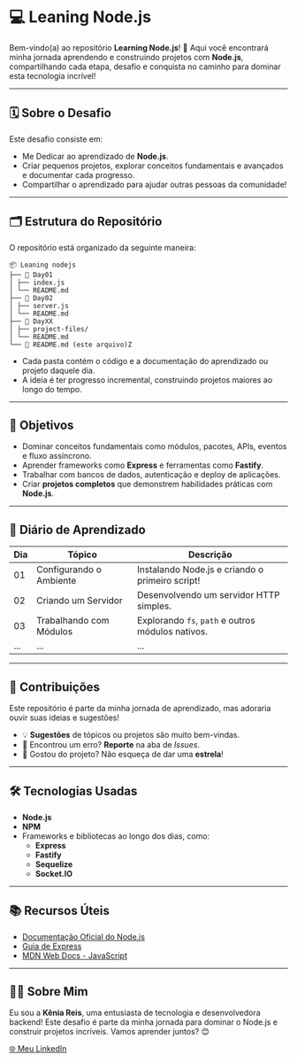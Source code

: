 ﻿# 💻 Leaning Node.js  

Bem-vindo(a) ao repositório **Learning Node.js**! 🚀 Aqui você encontrará minha jornada aprendendo e construindo projetos com **Node.js**, compartilhando cada etapa, desafio e conquista no caminho para dominar esta tecnologia incrível!  

---

## 🗓️ **Sobre o Desafio**  
Este desafio consiste em:  
- Me Dedicar ao aprendizado de **Node.js**.  
- Criar pequenos projetos, explorar conceitos fundamentais e avançados e documentar cada progresso.  
- Compartilhar o aprendizado para ajudar outras pessoas da comunidade!  

---

## 🗂️ **Estrutura do Repositório**  
O repositório está organizado da seguinte maneira:  

```
📦 Leaning nodejs
├── 📁 Day01
│ ├── index.js
│ └── README.md
├── 📁 Day02
│ ├── server.js
│ └── README.md
├── 📁 DayXX
│ ├── project-files/
│ └── README.md
└── 📄 README.md (este arquivo)Z
```


- Cada pasta contém o código e a documentação do aprendizado ou projeto daquele dia.  
- A ideia é ter progresso incremental, construindo projetos maiores ao longo do tempo.  

---

## 🎯 **Objetivos**  
- Dominar conceitos fundamentais como módulos, pacotes, APIs, eventos e fluxo assíncrono.  
- Aprender frameworks como **Express** e ferramentas como **Fastify**.  
- Trabalhar com bancos de dados, autenticação e deploy de aplicações.  
- Criar **projetos completos** que demonstrem habilidades práticas com **Node.js**.  

---

## 📖 **Diário de Aprendizado**  

| Dia | Tópico | Descrição |  
|-----|--------|-----------|  
| 01  | Configurando o Ambiente | Instalando Node.js e criando o primeiro script! |  
| 02  | Criando um Servidor | Desenvolvendo um servidor HTTP simples. |  
| 03  | Trabalhando com Módulos | Explorando `fs`, `path` e outros módulos nativos. |  
| ... | ...    | ...       |  

---

## 🤝 **Contribuições**  
Este repositório é parte da minha jornada de aprendizado, mas adoraria ouvir suas ideias e sugestões!  

- 💡 **Sugestões** de tópicos ou projetos são muito bem-vindas.  
- 🐛 Encontrou um erro? **Reporte** na aba de *Issues*.  
- 🌟 Gostou do projeto? Não esqueça de dar uma **estrela**!  

---

## 🛠️ **Tecnologias Usadas**  
- **Node.js**  
- **NPM**  
- Frameworks e bibliotecas ao longo dos dias, como:  
  - **Express**  
  - **Fastify**  
  - **Sequelize**  
  - **Socket.IO**  

---

## 📚 **Recursos Úteis**  
- [Documentação Oficial do Node.js](https://nodejs.org/en/docs/)  
- [Guia de Express](https://expressjs.com/)  
- [MDN Web Docs - JavaScript](https://developer.mozilla.org/en-US/docs/Web/JavaScript)  

---

## 🧑‍💻 **Sobre Mim**  
Eu sou a **Kênia Reis**, uma entusiasta de tecnologia e desenvolvedora backend! Este desafio é parte da minha jornada para dominar o Node.js e construir projetos incríveis. Vamos aprender juntos? 😊  

[🌐 Meu LinkedIn](https://www.linkedin.com/in/keniareis) 
